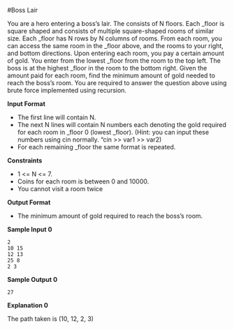 #Boss Lair

You are a hero entering a boss’s lair. The consists of N floors. Each _floor is square shaped and consists of multiple square-shaped rooms of similar size. Each _floor has N rows by N columns of rooms. From each room, you can access the same room in the _floor above, and the rooms to your right, and bottom directions. Upon entering each room, you pay a certain amount of gold. You enter from the lowest _floor from the room to the top left. The boss is at the highest _floor in the room to the bottom right. Given the amount paid for each room, find the minimum amount of gold needed to reach the boss’s room. You are required to answer the question above using brute force implemented using recursion.

**Input Format**

- The first line will contain N.
- The next N lines will contain N numbers each denoting the gold required for each room in _floor 0 (lowest _floor). (Hint: you can input these numbers using cin normally. “cin >> var1 >> var2)
- For each remaining _floor the same format is repeated.

**Constraints**

- 1 <= N <= 7.
- Coins for each room is between 0 and 10000.
- You cannot visit a room twice

**Output Format**

- The minimum amount of gold required to reach the boss’s room.

**Sample Input 0**
```
2
10 15
12 13
25 8
2 3
```

**Sample Output 0**

```
27
```

**Explanation 0**

The path taken is (10, 12, 2, 3)